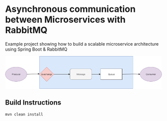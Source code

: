 Asynchronous communication between Microservices with RabbitMQ
======================================================================================

Example project showing how to build a scalable microservice architecture using Spring Boot &amp; RabbitMQ

![Screenshot](rabbitmq.png)

## Build Instructions

```bash
mvn clean install
```
